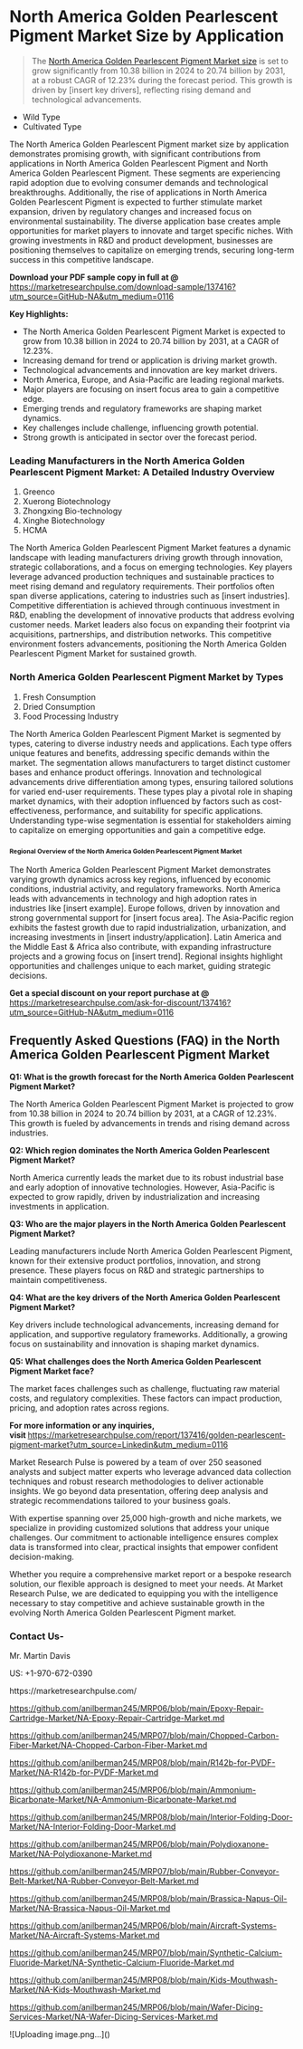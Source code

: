 <h1>North America Golden Pearlescent Pigment Market&nbsp;Size by Application</h1><blockquote><p>The <a href="https://marketresearchpulse.com/download-sample/137416?utm_source=GitHub-NA&amp;utm_medium=0116">North America Golden Pearlescent Pigment Market size</a> is set to grow significantly from 10.38 billion in 2024 to 20.74 billion by 2031, at a robust CAGR of 12.23% during the forecast period. This growth is driven by [insert key drivers], reflecting rising demand and technological advancements.</p></blockquote><ul><li>Wild Type<li> Cultivated Type</li></ul><p>The North America Golden Pearlescent Pigment market size by application demonstrates promising growth, with significant contributions from applications in North America Golden Pearlescent Pigment and North America Golden Pearlescent Pigment. These segments are experiencing rapid adoption due to evolving consumer demands and technological breakthroughs. Additionally, the rise of applications in North America Golden Pearlescent Pigment is expected to further stimulate market expansion, driven by regulatory changes and increased focus on environmental sustainability. The diverse application base creates ample opportunities for market players to innovate and target specific niches. With growing investments in R&D and product development, businesses are positioning themselves to capitalize on emerging trends, securing long-term success in this competitive landscape.</p><p><strong>Download your PDF sample copy in full at @ </strong><a href="https://marketresearchpulse.com/download-sample/137416?utm_source=GitHub-NA&amp;utm_medium=0116">https://marketresearchpulse.com/download-sample/137416?utm_source=GitHub-NA&amp;utm_medium=0116</a></p><p><strong>Key Highlights: </strong></p><ul><li>The North America Golden Pearlescent Pigment Market is expected to grow from 10.38 billion in 2024 to 20.74 billion by 2031, at a CAGR of 12.23%.</li><li>Increasing demand for trend or application is driving market growth.</li><li>Technological advancements and innovation are key market drivers.</li><li>North America, Europe, and Asia-Pacific are leading regional markets.</li><li>Major players are focusing on insert focus area to gain a competitive edge.</li><li>Emerging trends and regulatory frameworks are shaping market dynamics.</li><li>Key challenges include challenge, influencing growth potential.</li><li>Strong growth is anticipated in sector over the forecast period.</li></ul><h3>Leading Manufacturers in the North America Golden Pearlescent Pigment Market: A Detailed Industry Overview</h3><ol><li>Greenco</li><li>Xuerong Biotechnology</li><li>Zhongxing Bio-technology</li><li>Xinghe Biotechnology</li><li>HCMA</li></ol><div class="flex max-w-full flex-col flex-grow"><div class="min-h-8 text-message flex w-full flex-col items-end gap-2 whitespace-normal break-words [.text-message+&amp;]:mt-5" dir="auto" data-message-author-role="assistant" data-message-id="fd8432e4-4910-450d-b182-61b7bfb0a01f" data-message-model-slug="gpt-4o"><div class="flex w-full flex-col gap-1 empty:hidden first:pt-[3px]"><div class="markdown prose w-full break-words dark:prose-invert light"><p>The North America Golden Pearlescent Pigment Market features a dynamic landscape with leading manufacturers driving growth through innovation, strategic collaborations, and a focus on emerging technologies. Key players leverage advanced production techniques and sustainable practices to meet rising demand and regulatory requirements. Their portfolios often span diverse applications, catering to industries such as [insert industries]. Competitive differentiation is achieved through continuous investment in R&amp;D, enabling the development of innovative products that address evolving customer needs. Market leaders also focus on expanding their footprint via acquisitions, partnerships, and distribution networks. This competitive environment fosters advancements, positioning the North America Golden Pearlescent Pigment Market for sustained growth.</p></div></div></div></div><h3>North America Golden Pearlescent Pigment Market by Types</h3><ol><li>Fresh Consumption<li> Dried Consumption<li> Food Processing Industry</li></ol><div class="flex max-w-full flex-col flex-grow"><div class="min-h-8 text-message flex w-full flex-col items-end gap-2 whitespace-normal break-words [.text-message+&amp;]:mt-5" dir="auto" data-message-author-role="assistant" data-message-id="084470be-0bb7-4664-bddf-5156b4f41249" data-message-model-slug="gpt-4o-mini"><div class="flex w-full flex-col gap-1 empty:hidden first:pt-[3px]"><div class="markdown prose w-full break-words dark:prose-invert light"><p>The North America Golden Pearlescent Pigment Market is segmented by types, catering to diverse industry needs and applications. Each type offers unique features and benefits, addressing specific demands within the market. The segmentation allows manufacturers to target distinct customer bases and enhance product offerings. Innovation and technological advancements drive differentiation among types, ensuring tailored solutions for varied end-user requirements. These types play a pivotal role in shaping market dynamics, with their adoption influenced by factors such as cost-effectiveness, performance, and suitability for specific applications. Understanding type-wise segmentation is essential for stakeholders aiming to capitalize on emerging opportunities and gain a competitive edge.</p></div></div></div></div><h3><span style="font-size: 11px;">Regional Overview of the North America Golden Pearlescent Pigment Market</span></h3><div class="flex max-w-full flex-col flex-grow"><div class="min-h-8 text-message flex w-full flex-col items-end gap-2 whitespace-normal break-words [.text-message+&amp;]:mt-5" dir="auto" data-message-author-role="assistant" data-message-id="e9038762-ce64-4e30-91c9-9bd413514231" data-message-model-slug="gpt-4o-mini"><div class="flex w-full flex-col gap-1 empty:hidden first:pt-[3px]"><div class="markdown prose w-full break-words dark:prose-invert light"><p>The North America Golden Pearlescent Pigment Market demonstrates varying growth dynamics across key regions, influenced by economic conditions, industrial activity, and regulatory frameworks. North America leads with advancements in technology and high adoption rates in industries like [insert example]. Europe follows, driven by innovation and strong governmental support for [insert focus area]. The Asia-Pacific region exhibits the fastest growth due to rapid industrialization, urbanization, and increasing investments in [insert industry/application]. Latin America and the Middle East &amp; Africa also contribute, with expanding infrastructure projects and a growing focus on [insert trend]. Regional insights highlight opportunities and challenges unique to each market, guiding strategic decisions.</p></div></div></div></div><p><strong>Get a special discount on your report purchase at @ </strong><a href="https://marketresearchpulse.com/ask-for-discount/137416?utm_source=GitHub-NA&amp;utm_medium=0116">https://marketresearchpulse.com/ask-for-discount/137416?utm_source=GitHub-NA&amp;utm_medium=0116</a></p><h2>Frequently Asked Questions (FAQ) in the North America Golden Pearlescent Pigment Market</h2><p><strong>Q1: What is the growth forecast for the North America Golden Pearlescent Pigment Market?</strong></p><p>The North America Golden Pearlescent Pigment Market is projected to grow from 10.38 billion in 2024 to 20.74 billion by 2031, at a CAGR of 12.23%. This growth is fueled by advancements in trends and rising demand across industries.</p><p><strong>Q2: Which region dominates the North America Golden Pearlescent Pigment Market?</strong></p><p>North America currently leads the market due to its robust industrial base and early adoption of innovative technologies. However, Asia-Pacific is expected to grow rapidly, driven by industrialization and increasing investments in application.</p><p><strong>Q3: Who are the major players in the North America Golden Pearlescent Pigment Market?</strong></p><p>Leading manufacturers include North America Golden Pearlescent Pigment, known for their extensive product portfolios, innovation, and strong presence. These players focus on R&amp;D and strategic partnerships to maintain competitiveness.</p><p><strong>Q4: What are the key drivers of the North America Golden Pearlescent Pigment Market?</strong></p><p>Key drivers include technological advancements, increasing demand for application, and supportive regulatory frameworks. Additionally, a growing focus on sustainability and innovation is shaping market dynamics.</p><p><strong>Q5: What challenges does the North America Golden Pearlescent Pigment Market face?</strong></p><p>The market faces challenges such as challenge, fluctuating raw material costs, and regulatory complexities. These factors can impact production, pricing, and adoption rates across regions.</p><p><strong>For more information or any inquiries, visit&nbsp;</strong><a href="https://marketresearchpulse.com/report/137416/golden-pearlescent-pigment-market?utm_source=Linkedin&utm_medium=0116">https://marketresearchpulse.com/report/137416/golden-pearlescent-pigment-market?utm_source=Linkedin&utm_medium=0116</a></p><p>Market Research Pulse is powered by a team of over 250 seasoned analysts and subject matter experts who leverage advanced data collection techniques and robust research methodologies to deliver actionable insights. We go beyond data presentation, offering deep analysis and strategic recommendations tailored to your business goals.</p><p>With expertise spanning over 25,000 high-growth and niche markets, we specialize in providing customized solutions that address your unique challenges. Our commitment to actionable intelligence ensures complex data is transformed into clear, practical insights that empower confident decision-making.</p><p>Whether you require a comprehensive market report or a bespoke research solution, our flexible approach is designed to meet your needs. At Market Research Pulse, we are dedicated to equipping you with the intelligence necessary to stay competitive and achieve sustainable growth in the evolving North America Golden Pearlescent Pigment market.</p><h3><strong>Contact Us-</strong></h3><p>Mr. Martin Davis</p><p>US: +1-970-672-0390</p><p>https://marketresearchpulse.com/</p><p><a href="https://github.com/anilberman245/MRP06/blob/main/Epoxy-Repair-Cartridge-Market/NA-Epoxy-Repair-Cartridge-Market.md">https://github.com/anilberman245/MRP06/blob/main/Epoxy-Repair-Cartridge-Market/NA-Epoxy-Repair-Cartridge-Market.md</a></p><p><a href="https://github.com/anilberman245/MRP07/blob/main/Chopped-Carbon-Fiber-Market/NA-Chopped-Carbon-Fiber-Market.md">https://github.com/anilberman245/MRP07/blob/main/Chopped-Carbon-Fiber-Market/NA-Chopped-Carbon-Fiber-Market.md</a></p><p><a href="https://github.com/anilberman245/MRP08/blob/main/R142b-for-PVDF-Market/NA-R142b-for-PVDF-Market.md">https://github.com/anilberman245/MRP08/blob/main/R142b-for-PVDF-Market/NA-R142b-for-PVDF-Market.md</a></p><p><a href="https://github.com/anilberman245/MRP06/blob/main/Ammonium-Bicarbonate-Market/NA-Ammonium-Bicarbonate-Market.md">https://github.com/anilberman245/MRP06/blob/main/Ammonium-Bicarbonate-Market/NA-Ammonium-Bicarbonate-Market.md</a></p><p><a href="https://github.com/anilberman245/MRP08/blob/main/Interior-Folding-Door-Market/NA-Interior-Folding-Door-Market.md">https://github.com/anilberman245/MRP08/blob/main/Interior-Folding-Door-Market/NA-Interior-Folding-Door-Market.md</a></p><p><a href="https://github.com/anilberman245/MRP06/blob/main/Polydioxanone-Market/NA-Polydioxanone-Market.md">https://github.com/anilberman245/MRP06/blob/main/Polydioxanone-Market/NA-Polydioxanone-Market.md</a></p><p><a href="https://github.com/anilberman245/MRP07/blob/main/Rubber-Conveyor-Belt-Market/NA-Rubber-Conveyor-Belt-Market.md">https://github.com/anilberman245/MRP07/blob/main/Rubber-Conveyor-Belt-Market/NA-Rubber-Conveyor-Belt-Market.md</a></p><p><a href="https://github.com/anilberman245/MRP08/blob/main/Brassica-Napus-Oil-Market/NA-Brassica-Napus-Oil-Market.md">https://github.com/anilberman245/MRP08/blob/main/Brassica-Napus-Oil-Market/NA-Brassica-Napus-Oil-Market.md</a></p><p><a href="https://github.com/anilberman245/MRP06/blob/main/Aircraft-Systems-Market/NA-Aircraft-Systems-Market.md">https://github.com/anilberman245/MRP06/blob/main/Aircraft-Systems-Market/NA-Aircraft-Systems-Market.md</a></p><p><a href="https://github.com/anilberman245/MRP07/blob/main/Synthetic-Calcium-Fluoride-Market/NA-Synthetic-Calcium-Fluoride-Market.md">https://github.com/anilberman245/MRP07/blob/main/Synthetic-Calcium-Fluoride-Market/NA-Synthetic-Calcium-Fluoride-Market.md</a></p><p><a href="https://github.com/anilberman245/MRP08/blob/main/Kids-Mouthwash-Market/NA-Kids-Mouthwash-Market.md">https://github.com/anilberman245/MRP08/blob/main/Kids-Mouthwash-Market/NA-Kids-Mouthwash-Market.md</a></p><p><a href="https://github.com/anilberman245/MRP06/blob/main/Wafer-Dicing-Services-Market/NA-Wafer-Dicing-Services-Market.md">https://github.com/anilberman245/MRP06/blob/main/Wafer-Dicing-Services-Market/NA-Wafer-Dicing-Services-Market.md</a></p>
![Uploading image.png…]()
